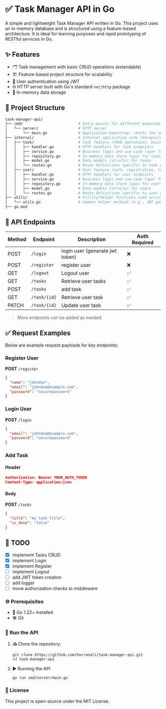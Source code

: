 # ✅ Task Manager API in Go
A simple and lightweight Task Manager API written in Go. This project uses an in-memory database and is structured using a feature-based architecture. It is ideal for learning purposes and rapid prototyping of RESTful services in Go.

## ✨ Features

- 🗂️ Task management with basic CRUD operations (extendable)
- 🏗️ Feature-based project structure for scalability
- 🔐 User authentication using JWT
- 🌐 HTTP server built with Go's standard `net/http` package
- 💾 In-memory data storage

## 🧱 Project Structure
```bash
task-manager-api/
├── cmd/                         # Entry points for different executables
│   └── server/                  # HTTP server 
│       └── main.go              # Application bootstrap: starts the server and loads routes
├── internal/                    # Internal application code (encapsulated, not imported elsewhere)
│   ├── task/                    # Task feature (CRUD operations, business logic, routing)
│   │   ├── handler.go           # HTTP handlers for task endpoints
│   │   ├── service.go           # Business logic and use-case layer for tasks
│   │   ├── repository.go        # In-memory data store logic for tasks
│   │   ├── model.go             # Data models (structs) for tasks
│   │   └── routes.go            # Route definitions specific to task endpoints
│   ├── user/                    # User feature (auth, registration, login)
│   │   ├── handler.go           # HTTP handlers for user endpoints
│   │   ├── service.go           # Business logic and use-case layer for users
│   │   ├── repository.go        # In-memory data store logic for users
│   │   ├── model.go             # Data models (structs) for users
│   │   └── routes.go            # Route definitions specific to user endpoints
├── utils/                       # Utility/helper functions used across the app
│   └── utils.go                 # Common helper methods (e.g., JWT generation, validation)
├── go.mod    
```

## 📡 API Endpoints

| Method | Endpoint        | Description                           | Auth Required |
|--------|-----------------|---------------------------------------|---------------|
| POST   | `/login`        | login user (generate jwt token)       | ❌            |
| POST   | `/register`     | register user                         | ❌            |
| GET    | `/logout`       | Logout user                           | ✅            |
| GET    | `/tasks`        | Retrieve user tasks                   | ✅            |
| POST   | `/tasks`        | add task                              | ✅            |
| GET    | `/task/{id}`    | Retrieve user task                    | ✅            |
| PATCH  | `/task/{id}`    | Update user task                      | ✅            |

> More endpoints can be added as needed.

## ✅ Request Examples
Below are example request payloads for key endpoints:

### Register User  
**POST** `/register`  
```json
{
  "name": "johndoe",
  "email": "johndoe@example.com",
  "password": "securepassword"
}
```
### Login User  
**POST** `/login`  
```json
{
  "email": "johndoe@example.com",
  "password": "securepassword"
}
```
### Add Task
#### Header 
```json
Authorization: Bearer YOUR_AUTH_TOKEN
Content-Type: application/json
```
#### Body
**POST** `/tasks`  
```json
{
  "title": "my task title",
  "is_done": "false"
}
```

## 📝 TODO
- [x] implement Tasks CRUD
- [x] implement Login
- [x] implement Register
- [ ] implement Logout
- [ ] add JWT token creation
- [ ] add logger
- [ ] move authorization checks to middleware

### ⚙️ Prerequisites
- 🧰 Go 1.22+ installed  
- 🛠️ Git

### 🚀 Run the API
1. 📥 Clone the repository:
   ```bash
   git clone https://github.com/harranali/task-manager-api.git
   cd task-manager-api
   ```
2. ▶️ Running the API
   ```
   go run cmd/server/main.go
   ```

### 📄 License
This project is open-source under the MIT License.
